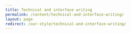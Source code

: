 ```yaml
---
title: Technical and interface writing
permalink: /content/technical-and-interface-writing/
layout: page
redirect: /our-style/technical-and-interface-writing/
---
```

